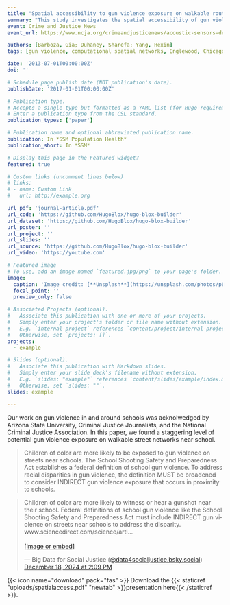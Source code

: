 ```yaml
---
title: "Spatial accessibility to gun violence exposure on walkable routes to and from school"
summary: "This study investigates the spatial accessibility of gun violence exposure along walkable routes to and from schools in Englewood, Chicago. Focusing on both direct and indirect forms of gun violence, the study uses acoustic detection technology to quantify the cumulative burden of gun violence exposure potentially encountered by students during their commute to and from school. We examined the spatial distribution of shooting incidents in proximity to schools using network-constrained kernel density estimation, secondary spatial analysis, and rapid realistic routing."
event: Crime and Justice News
event_url: https://www.ncja.org/crimeandjusticenews/acoustic-sensors-detect-frequent-gunfire-near-children-walking-to-school-in-chicago-data-shows

authors: [Barboza, Gia; Duhaney, Sharefa; Yang, Hexin]
tags: [gun violence, computational spatial networks, Englewood, Chicago]

date: '2013-07-01T00:00:00Z'
doi: ''

# Schedule page publish date (NOT publication's date).
publishDate: '2017-01-01T00:00:00Z'

# Publication type.
# Accepts a single type but formatted as a YAML list (for Hugo requirements).
# Enter a publication type from the CSL standard.
publication_types: ['paper']

# Publication name and optional abbreviated publication name.
publication: In *SSM Population Health*
publication_short: In *SSM*

# Display this page in the Featured widget?
featured: true

# Custom links (uncomment lines below)
# links:
# - name: Custom Link
#   url: http://example.org

url_pdf: 'journal-article.pdf'
url_code: 'https://github.com/HugoBlox/hugo-blox-builder'
url_dataset: 'https://github.com/HugoBlox/hugo-blox-builder'
url_poster: ''
url_project: ''
url_slides: ''
url_source: 'https://github.com/HugoBlox/hugo-blox-builder'
url_video: 'https://youtube.com'

# Featured image
# To use, add an image named `featured.jpg/png` to your page's folder.
image:
  caption: 'Image credit: [**Unsplash**](https://unsplash.com/photos/pLCdAaMFLTE)'
  focal_point: ''
  preview_only: false

# Associated Projects (optional).
#   Associate this publication with one or more of your projects.
#   Simply enter your project's folder or file name without extension.
#   E.g. `internal-project` references `content/project/internal-project/index.md`.
#   Otherwise, set `projects: []`.
projects:
  - example

# Slides (optional).
#   Associate this publication with Markdown slides.
#   Simply enter your slide deck's filename without extension.
#   E.g. `slides: "example"` references `content/slides/example/index.md`.
#   Otherwise, set `slides: ""`.
slides: example

---
```


Our work on gun violence in and around schools was acknolwedged by Arizona State University, Criminal Justice Journalists, and the National Criminal Justice Association.
In this paper, we found a staggering level of potential gun violence exposure on walkable street networks near school. 

> Children of color are more likely to be exposed to gun violence on streets near schools. 
The School Shooting Safety and Preparedness Act establishes a federal definition of school gun violence. 
To address racial disparities in gun violence, the definition MUST be broadened to consider INDIRECT gun violence exposure that occurs in proximity to schools.

<blockquote class="bluesky-embed" data-bluesky-uri="at://did:plc:c6z33jtmyjewv4tgpm2aihlw/app.bsky.feed.post/3ldm2nbkxgk2u" data-bluesky-cid="bafyreicrehraeyhudr5tbxctl7dm7tacsyf32k7a46h6xuz5cxx3uwzd5y"><p lang="en">Children of color are more likely to witness or hear a gunshot near their school. Federal definitions of school gun violence like the School Shooting Safety and Preparedness Act must include INDIRECT gun violence on streets near schools to address the disparity.
www.sciencedirect.com/science/arti...<br><br><a href="https://bsky.app/profile/did:plc:c6z33jtmyjewv4tgpm2aihlw/post/3ldm2nbkxgk2u?ref_src=embed">[image or embed]</a></p>&mdash; Big Data for Social Justice (<a href="https://bsky.app/profile/did:plc:c6z33jtmyjewv4tgpm2aihlw?ref_src=embed">@data4socialjustice.bsky.social</a>) <a href="https://bsky.app/profile/did:plc:c6z33jtmyjewv4tgpm2aihlw/post/3ldm2nbkxgk2u?ref_src=embed">December 18, 2024 at 2:09 PM</a></blockquote><script async src="https://embed.bsky.app/static/embed.js" charset="utf-8"></script>

{{< icon name="download" pack="fas" >}} Download the {{< staticref "uploads/spatialaccess.pdf" "newtab" >}}presentation here{{< /staticref >}}.
